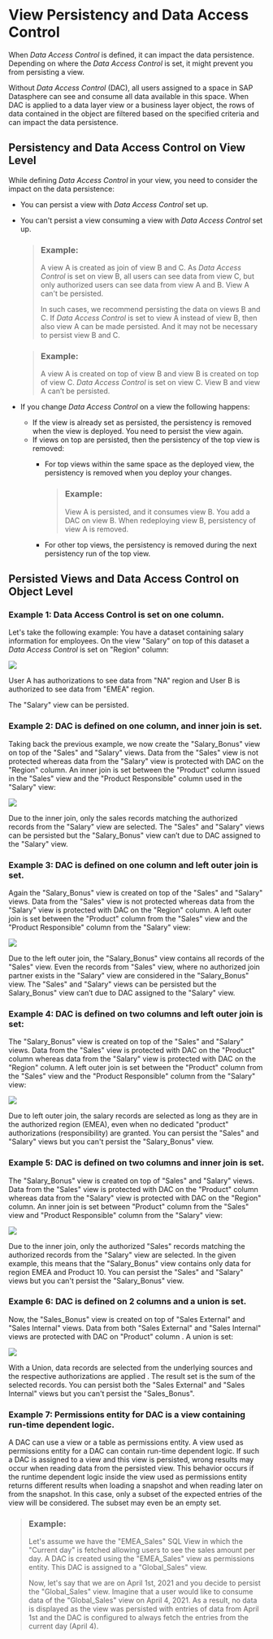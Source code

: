 <!-- loio7a4a983611cc4efb9415e6f3db310eaa -->

# View Persistency and Data Access Control

When *Data Access Control* is defined, it can impact the data persistence. Depending on where the *Data Access Control* is set, it might prevent you from persisting a view.

Without *Data Access Control* \(DAC\), all users assigned to a space in SAP Datasphere can see and consume all data available in this space. When DAC is applied to a data layer view or a business layer object, the rows of data contained in the object are filtered based on the specified criteria and can impact the data persistence.



<a name="loio7a4a983611cc4efb9415e6f3db310eaa__section_ylk_gf5_rnb"/>

## Persistency and Data Access Control on View Level

While defining *Data Access Control* in your view, you need to consider the impact on the data persistence:

-   You can persist a view with *Data Access Control* set up.
-   You can't persist a view consuming a view with *Data Access Control* set up.

    > ### Example:  
    > A view A is created as join of view B and C. As *Data Access Control* is set on view B, all users can see data from view C, but only authorized users can see data from view A and B. View A can't be persisted.
    > 
    > In such cases, we recommend persisting the data on views B and C. If *Data Access Control* is set to view A instead of view B, then also view A can be made persisted. And it may not be necessary to persist view B and C.

    > ### Example:  
    > A view A is created on top of view B and view B is created on top of view C. *Data Access Control* is set on view C. View B and view A can’t be persisted.

-   If you change *Data Access Control* on a view the following happens:

    -   If the view is already set as persisted, the persistency is removed when the view is deployed. You need to persist the view again.
    -   If views on top are persisted, then the persistency of the top view is removed:
        -   For top views within the same space as the deployed view, the persistency is removed when you deploy your changes.

            > ### Example:  
            > View A is persisted, and it consumes view B. You add a DAC on view B. When redeploying view B, persistency of view A is removed.

        -   For other top views, the persistency is removed during the next persistency run of the top view.





<a name="loio7a4a983611cc4efb9415e6f3db310eaa__section_v2k_xxt_y4b"/>

## Persisted Views and Data Access Control on Object Level



### Example 1: Data Access Control is set on one column.

Let's take the following example: You have a dataset containing salary information for employees. On the view "Salary" on top of this dataset a *Data Access Control* is set on "Region" column:

![](images/DAC_Use_Case_Introduction_d2229da.png)

User A has authorizations to see data from "NA" region and User B is authorized to see data from "EMEA" region.

The "Salary" view can be persisted.



### Example 2: DAC is defined on one column, and inner join is set.

Taking back the previous example, we now create the "Salary\_Bonus" view on top of the "Sales" and "Salary" views. Data from the "Sales" view is not protected whereas data from the "Salary" view is protected with DAC on the "Region" column. An inner join is set between the "Product" column issued in the "Sales" view and the "Product Responsible" column used in the "Salary" view:

![](images/DAC_Inner_Join_One_Column_50169a5.png)

Due to the inner join, only the sales records matching the authorized records from the "Salary" view are selected. The "Sales" and "Salary" views can be persisted but the "Salary\_Bonus" view can’t due to DAC assigned to the "Salary" view.



### Example 3: DAC is defined on one column and left outer join is set.

Again the "Salary\_Bonus" view is created on top of the "Sales" and "Salary" views. Data from the "Sales" view is not protected whereas data from the "Salary" view is protected with DAC on the "Region" column. A left outer join is set between the "Product" column from the "Sales" view and the "Product Responsible" column from the "Salary" view:

![](images/DAC_on_one_column_with_left_outer_join_030ce83.png)

Due to the left outer join, the "Salary\_Bonus" view contains all records of the "Sales" view. Even the records from "Sales" view, where no authorized join partner exists in the "Salary" view are considered in the "Salary\_Bonus" view. The "Sales" and "Salary" views can be persisted but the Salary\_Bonus" view can’t due to DAC assigned to the "Salary" view.



### Example 4: DAC is defined on two columns and left outer join is set:

The "Salary\_Bonus" view is created on top of the "Sales" and "Salary" views. Data from the "Sales" view is protected with DAC on the "Product" column whereas data from the "Salary" view is protected with DAC on the "Region" column. A left outer join is set between the "Product" column from the "Sales" view and the "Product Responsible" column from the "Salary" view:

![](images/DAC_on_2_columns_and_left_outer_join_385a16e.png)

Due to left outer join, the salary records are selected as long as they are in the authorized region \(EMEA\), even when no dedicated "product" authorizations \(responsibility\) are granted. You can persist the "Sales" and "Salary" views but you can't persist the "Salary\_Bonus" view.



### Example 5: DAC is defined on two columns and inner join is set.

The "Salary\_Bonus" view is created on top of "Sales" and "Salary" views. Data from the "Sales" view is protected with DAC on the "Product" column whereas data from the "Salary" view is protected with DAC on the "Region" column. An inner join is set between "Product" column from the "Sales" view and "Product Responsible" column from the "Salary" view:

![](images/DAC_Defined_on_two_columns_with_inner_join_7653278.png)

Due to the inner join, only the authorized "Sales" records matching the authorized records from the "Salary" view are selected. In the given example, this means that the "Salary\_Bonus" view contains only data for region EMEA and Product 10. You can persist the "Sales" and "Salary" views but you can't persist the "Salary\_Bonus" view.



### Example 6: DAC is defined on 2 columns and a union is set.

Now, the "Sales\_Bonus" view is created on top of "Sales External" and "Sales Internal" views. Data from both "Sales External" and "Sales Internal" views are protected with DAC on "Product" column . A union is set:

![](images/Dac_on_2_columns_and_one_union_082e108.png)

With a Union, data records are selected from the underlying sources and the respective authorizations are applied . The result set is the sum of the selected records. You can persist both the "Sales External" and "Sales Internal" views but you can't persist the "Sales\_Bonus".



### Example 7: Permissions entity for DAC is a view containing run-time dependent logic.

A DAC can use a view or a table as permissions entity. A view used as permissions entity for a DAC can contain run-time dependent logic. If such a DAC is assigned to a view and this view is persisted, wrong results may occur when reading data from the persisted view. This behavior occurs if the runtime dependent logic inside the view used as permissions entity returns different results when loading a snapshot and when reading later on from the snapshot. In this case, only a subset of the expected entries of the view will be considered. The subset may even be an empty set.

> ### Example:  
> Let's assume we have the "EMEA\_Sales" SQL View in which the "Current day" is fetched allowing users to see the sales amount per day. A DAC is created using the "EMEA\_Sales" view as permissions entity. This DAC is assigned to a "Global\_Sales" view.
> 
> Now, let's say that we are on April 1st, 2021 and you decide to persist the "Global\_Sales" view. Imagine that a user would like to consume data of the "Global\_Sales" view on April 4, 2021. As a result, no data is displayed as the view was persisted with entries of data from April 1st and the DAC is configured to always fetch the entries from the current day \(April 4\).

